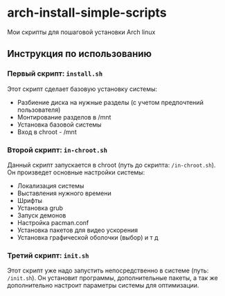 # arch-install-simple-scripts
Мои скрипты для пошаговой установки Arch linux

## Инструкция по использованию
### Первый скрипт: `install.sh`
Этот скрипт сделает базовую установку системы:
- Разбиение диска на нужные разделы (с учетом предпочтений пользователя)
- Монтирование разделов в /mnt
- Установка базовой системы
- Вход в chroot - /mnt
### Второй скрипт: `in-chroot.sh`
Данный скрипт запускается в chroot (путь до скрипта: `/in-chroot.sh`).
Он произведет основные настройки системы:
- Локализация системы
- Выставления нужного времени
- Шрифты
- Установка grub
- Запуск демонов
- Настройка pacman.conf
- Установка пакетов для видео ускорения
- Установка графической оболочки (выбор)
и т д
### Третий скрипт: `init.sh`
Этот скрипт уже надо запустить непосредственно в системе (путь: `/init.sh`).
Он установит программы, дополнительные пакеты, а так же дополнительно настроит параметры системы для оптимизации.

